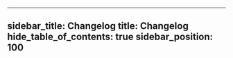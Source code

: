 <!--
SPDX-FileCopyrightText: 2022 Siemens AG

SPDX-License-Identifier: MIT
-->

---
sidebar_title: Changelog
title: Changelog
hide_table_of_contents: true
sidebar_position: 100
---

